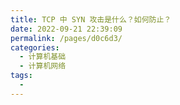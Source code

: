 ```yaml
---
title: TCP 中 SYN 攻击是什么？如何防止？
date: 2022-09-21 22:39:09
permalink: /pages/d0c6d3/
categories:
  - 计算机基础
  - 计算机网络
tags:
  - 
---
```

